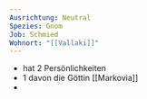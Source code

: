 ```yaml
---
Ausrichtung: Neutral
Spezies: Gnom
Job: Schmied
Wohnort: "[[Vallaki]]"
---
```

- hat 2 Persönlichkeiten
- 1 davon die Göttin [[Markovia]]
- 
